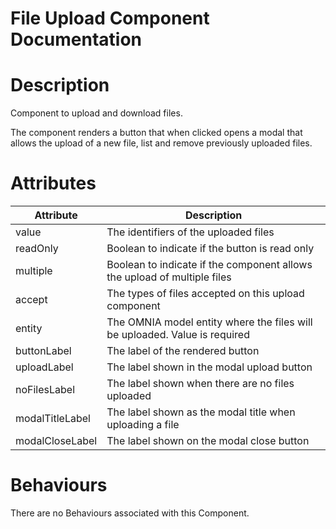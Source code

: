 # File Upload Component Documentation

# Description

Component to upload and download files.

The component renders a button that when clicked opens a modal that allows the upload of a new file, list and remove previously uploaded files.

# Attributes

| Attribute       | Description                                                                |
| --------------- | -------------------------------------------------------------------------- |
| value           | The identifiers of the uploaded files                                      |
| readOnly        | Boolean to indicate if the button is read only                             |
| multiple        | Boolean to indicate if the component allows the upload of multiple files   |
| accept          | The types of files accepted on this upload component                       |
| entity          | The OMNIA model entity where the files will be uploaded. Value is required |
| buttonLabel     | The label of the rendered button                                           |
| uploadLabel     | The label shown in the modal upload button                                 |
| noFilesLabel    | The label shown when there are no files uploaded                           |
| modalTitleLabel | The label shown as the modal title when uploading a file                   |
| modalCloseLabel | The label shown on the modal close button                                  |

# Behaviours

There are no Behaviours associated with this Component.
